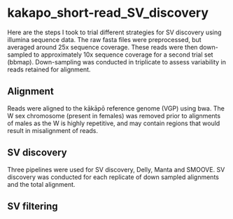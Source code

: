 # kakapo_short-read_SV_discovery
Here are the steps I took to trial different strategies for SV discovery using illumina sequence data. The raw fasta files were preprocessed, but averaged around 25x sequence coverage. These reads were then down-sampled to approximately 10x sequence coverage for a second trial set (bbmap). Down-sampling was conducted in triplicate to assess variability in reads retained for alignment. 

## Alignment
Reads were aligned to the kākāpō reference genome (VGP) using bwa. The W sex chromosome (present in females) was removed prior to alignments of males as the W is highly repetitive, and may contain regions that would result in misalignment of reads. 

## SV discovery
Three pipelines were used for SV discovery, Delly, Manta and SMOOVE. SV discovery was conducted for each replicate of down sampled alignments and the total alignment.

## SV filtering
